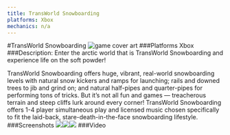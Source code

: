 ```yaml
---
title: TransWorld Snowboarding
platforms: Xbox
mechanics: n/a
---
```

#TransWorld Snowboarding
![game cover art](//images.igdb.com/igdb/image/upload/t_cover_big/t1i9syslizdfvldcho6o.jpg "Logo Title Text 1")
###Platforms
Xbox
###Description:
Enter the arctic world that is TransWorld Snowboarding and experience life on the soft powder!

TransWorld Snowboarding offers huge, vibrant, real-world snowboarding levels with natural snow kickers and ramps for launching; rails and downed trees to jib and grind on; and natural half-pipes and quarter-pipes for performing tons of tricks. But it’s not all fun and games — treacherous terrain and steep cliffs lurk around every corner! TransWorld Snowboarding offers 1-4 player simultaneous play and licensed music chosen specifically to fit the laid-back, stare-death-in-the-face snowboarding lifestyle.
###Screenshots
<a target="_blank" href="//images.igdb.com/igdb/image/upload/t_cover_big/ofbaotddatfigwkbukzq.jpg"><img src="//images.igdb.com/igdb/image/upload/t_thumb/ofbaotddatfigwkbukzq.jpg"/></a><a target="_blank" href="//images.igdb.com/igdb/image/upload/t_cover_big/gs2z4wvc5wygynlpp6yg.jpg"><img src="//images.igdb.com/igdb/image/upload/t_thumb/gs2z4wvc5wygynlpp6yg.jpg"/></a><a target="_blank" href="//images.igdb.com/igdb/image/upload/t_cover_big/tugifcn9ufgdwqfbo0f4.jpg"><img src="//images.igdb.com/igdb/image/upload/t_thumb/tugifcn9ufgdwqfbo0f4.jpg"/></a>
###Video

